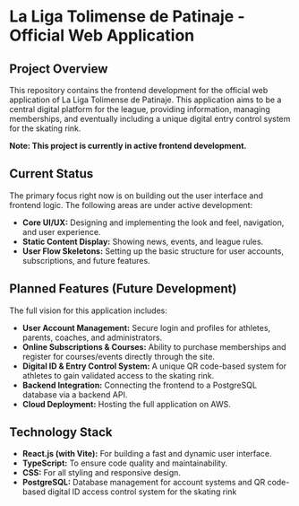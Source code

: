# La Liga Tolimense de Patinaje - Official Web Application 

## Project Overview

This repository contains the frontend development for the official web application of La Liga Tolimense de Patinaje. This application aims to be a central digital platform for the league, providing information, managing memberships, and eventually including a unique digital entry control system for the skating rink.

**Note: This project is currently in active frontend development.**

## Current Status

The primary focus right now is on building out the user interface and frontend logic. The following areas are under active development:

* **Core UI/UX:** Designing and implementing the look and feel, navigation, and user experience.
* **Static Content Display:** Showing news, events, and league rules.
* **User Flow Skeletons:** Setting up the basic structure for user accounts, subscriptions, and future features.

## Planned Features (Future Development)

The full vision for this application includes:

* **User Account Management:** Secure login and profiles for athletes, parents, coaches, and administrators.
* **Online Subscriptions & Courses:** Ability to purchase memberships and register for courses/events directly through the site.
* **Digital ID & Entry Control System:** A unique QR code-based system for athletes to gain validated access to the skating rink.
* **Backend Integration:** Connecting the frontend to a PostgreSQL database via a backend API.
* **Cloud Deployment:** Hosting the full application on AWS.

## Technology Stack 

* **React.js (with Vite):** For building a fast and dynamic user interface.
* **TypeScript:** To ensure code quality and maintainability.
* **CSS:** For all styling and responsive design.
* **PostgreSQL:** Database management for account systems and QR code-based digital ID access control system for the skating rink